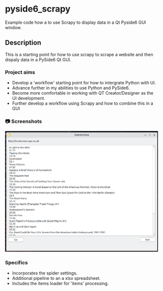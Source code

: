 # pyside6_scrapy
Example code how a to use Scrapy to display data in a Qt Pyside6 GUI window.

## Description
This is a starting point for how to use scrapy to scrape a website and then dispaly data in a PySide6 Qt GUI. 

### Project aims

* Develop a 'workflow' starting point for how to intergrate Python with UI.
* Advance further in my abilities to use Python and PySide6.
* Become more comfortable in working with QT Creator/Designer as the UI development.
* Further develop a workflow using Scrapy and how to combine this in a GUI

<!-- Screenshots -->
### :camera: Screenshots

<div align="center"> 
  <img src="https://github.com/jolders/pyside6_scrapy/blob/main/pyside6_scrapy.png" alt="screenshot" />
</div>

### Specifics

* Incorporates the spider settings.
* Additional pipeline to an a xlsx spreadsheet. 
* Includes the items loader for 'items' processing.
